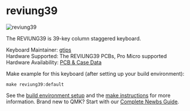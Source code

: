 # reviung39

![reviung39](https://github.com/gtips/reviung/blob/master/reviung39/image/REVIUNG39-1.jpg)

The REVIUNG39 is 39-key column staggered keyboard.

Keyboard Maintainer: [gtips](https://github.com/gtips)  
Hardware Supported: The REVIUNG39 PCBs, Pro Micro supported  
Hardware Availability: [PCB & Case Data](https://github.com/gtips/reviung)  

Make example for this keyboard (after setting up your build environment):

    make reviung39:default

See the [build environment setup](https://docs.qmk.fm/#/getting_started_build_tools) and the [make instructions](https://docs.qmk.fm/#/getting_started_make_guide) for more information. Brand new to QMK? Start with our [Complete Newbs Guide](https://docs.qmk.fm/#/newbs).
